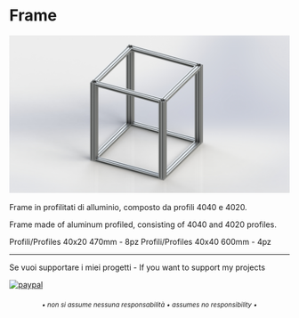 # Frame

![1](Image/Frame.jpg)

Frame in profilitati di alluminio, composto da profili 4040 e 4020.


Frame made of aluminum profiled, consisting of 4040 and 4020 profiles.

Profili/Profiles 40x20 470mm - 8pz 
Profili/Profiles 40x40 600mm - 4pz
 
---

Se vuoi supportare i miei progetti - If you want to support my projects

[![paypal](https://www.paypalobjects.com/en_US/i/btn/btn_donate_LG.gif)](https://www.paypal.com/donate/?business=WEP7ZAT7WRN88&no_recurring=0&currency_code=EUR)  
<p align="center"><sub><em>• non si assume nessuna responsabilità • assumes no responsibility •</em></sub></p>

